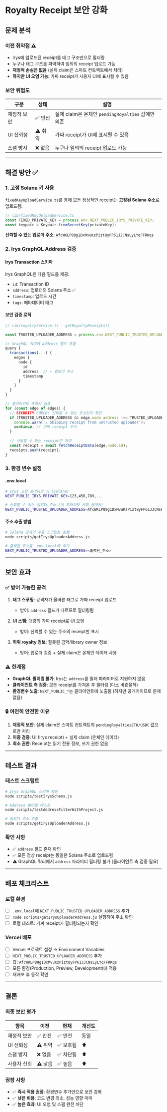# Royalty Receipt 보안 강화

## 문제 분석

### 이전 취약점 ⚠️
- Irys에 업로드된 receipt를 태그 구조만으로 필터링
- 누구나 태그 구조를 파악하여 임의의 receipt 업로드 가능
- **재정적 손실은 없음** (실제 claim은 스마트 컨트랙트에서 처리)
- **하지만 UI 오염 가능**: 가짜 receipt가 사용자 UI에 표시될 수 있음

### 보안 위험도
| 구분 | 상태 | 설명 |
|------|------|------|
| 재정적 보안 | ✅ 안전 | 실제 claim은 온체인 `pendingRoyalties` 값에만 의존 |
| UI 신뢰성 | ⚠️ 취약 | 가짜 receipt가 UI에 표시될 수 있음 |
| 스팸 방지 | ❌ 없음 | 누구나 임의의 receipt 업로드 가능 |

---

## 해결 방안 ✅

### 1. 고정 Solana 키 사용
`fixedKeyUploadService.ts`를 통해 모든 정상적인 receipt는 **고정된 Solana 주소**로 업로드됨:

```typescript
// lib/fixedKeyUploadService.ts
const FIXED_PRIVATE_KEY = process.env.NEXT_PUBLIC_IRYS_PRIVATE_KEY;
const keypair = Keypair.fromSecretKey(privateKey);
```

**신뢰할 수 있는 업로더 주소**: `AfcWKLP89g1DxMvuKzPizt8yFP61JJCNsLyLYqFFRKqs`

### 2. Irys GraphQL Address 검증

#### Irys Transaction 스키마
Irys GraphQL은 다음 필드를 제공:
- `id`: Transaction ID
- `address`: 업로더의 Solana 주소 ✅
- `timestamp`: 업로드 시간
- `tags`: 메타데이터 태그

#### 보안 검증 로직
```typescript
// lib/royaltyService.ts - getRoyaltyReceipts()

const TRUSTED_UPLOADER_ADDRESS = process.env.NEXT_PUBLIC_TRUSTED_UPLOADER_ADDRESS;

// GraphQL 쿼리에 address 필드 포함
query {
  transactions(...) {
    edges {
      node {
        id
        address  // ← 업로더 주소
        timestamp
      }
    }
  }
}

// 클라이언트 측에서 검증
for (const edge of edges) {
  // SECURITY CHECK: 신뢰할 수 있는 주소인지 확인
  if (TRUSTED_UPLOADER_ADDRESS && edge.node.address !== TRUSTED_UPLOADER_ADDRESS) {
    console.warn('⚠️ Skipping receipt from untrusted uploader');
    continue; // 가짜 receipt 무시
  }
  
  // 신뢰할 수 있는 receipt만 처리
  const receipt = await fetchReceiptData(edge.node.id);
  receipts.push(receipt);
}
```

### 3. 환경 변수 설정

#### .env.local
```bash
# Irys 고정 프라이빗 키 (Solana)
NEXT_PUBLIC_IRYS_PRIVATE_KEY=123,456,789,...

# 신뢰할 수 있는 업로더 주소 (위 프라이빗 키의 공개키)
NEXT_PUBLIC_TRUSTED_UPLOADER_ADDRESS=AfcWKLP89g1DxMvuKzPizt8yFP61JJCNsLyLYqFFRKqs
```

#### 주소 추출 방법
```bash
# Solana 공개키 추출 스크립트 실행
node scripts/getIrysUploaderAddress.js

# 출력된 주소를 .env.local에 추가
NEXT_PUBLIC_TRUSTED_UPLOADER_ADDRESS=<출력된_주소>
```

---

## 보안 효과

### ✅ 방어 가능한 공격
1. **태그 스푸핑**: 공격자가 올바른 태그로 가짜 receipt 업로드
   - 방어: `address` 필드가 다르므로 필터링됨
   
2. **UI 스팸**: 대량의 가짜 receipt로 UI 오염
   - 방어: 신뢰할 수 있는 주소의 receipt만 표시
   
3. **허위 royalty 정보**: 잘못된 금액/library owner 정보
   - 방어: 업로더 검증 + 실제 claim은 온체인 데이터 사용

### ⚠️ 한계점
- **GraphQL 필터링 불가**: Irys는 `address`를 필터 파라미터로 지원하지 않음
- **클라이언트 측 검증**: 모든 receipt를 가져온 후 필터링 (다소 비효율적)
- **환경변수 노출**: `NEXT_PUBLIC_*`는 클라이언트에 노출됨 (하지만 공개키이므로 문제없음)

### 🔒 여전히 안전한 이유
1. **재정적 보안**: 실제 claim은 스마트 컨트랙트의 `pendingRoyaltiesETH/USDC` 값으로만 처리
2. **이중 검증**: UI (Irys receipt) + 실제 claim (온체인 데이터)
3. **최소 권한**: Receipt는 읽기 전용 정보, 쓰기 권한 없음

---

## 테스트 결과

### 테스트 스크립트
```bash
# Irys GraphQL 스키마 확인
node scripts/testIrysSchema.js

# Address 필터링 테스트
node scripts/testAddressFilterWithProject.js

# 업로더 주소 추출
node scripts/getIrysUploaderAddress.js
```

### 확인 사항
- ✅ `address` 필드 존재 확인
- ✅ 모든 정상 receipt는 동일한 Solana 주소로 업로드됨
- ⚠️ GraphQL 쿼리에서 `address` 파라미터 필터링 불가 (클라이언트 측 검증 필요)

---

## 배포 체크리스트

### 로컬 환경
- [ ] `.env.local`에 `NEXT_PUBLIC_TRUSTED_UPLOADER_ADDRESS` 추가
- [ ] `node scripts/getIrysUploaderAddress.js` 실행하여 주소 확인
- [ ] 로컬 테스트: 가짜 receipt가 필터링되는지 확인

### Vercel 배포
- [ ] Vercel 프로젝트 설정 → Environment Variables
- [ ] `NEXT_PUBLIC_TRUSTED_UPLOADER_ADDRESS` 추가
- [ ] 값: `AfcWKLP89g1DxMvuKzPizt8yFP61JJCNsLyLYqFFRKqs`
- [ ] 모든 환경(Production, Preview, Development)에 적용
- [ ] 재배포 후 동작 확인

---

## 결론

### 최종 보안 평가
| 항목 | 이전 | 현재 | 개선도 |
|------|------|------|--------|
| 재정적 보안 | ✅ 안전 | ✅ 안전 | 동일 |
| UI 신뢰성 | ⚠️ 취약 | ✅ 보호됨 | ⬆️ |
| 스팸 방지 | ❌ 없음 | ✅ 차단됨 | ⬆️ |
| 사용자 신뢰 | ⚠️ 낮음 | ✅ 높음 | ⬆️ |

### 권장 사항
- ✅ **즉시 적용 권장**: 환경변수 추가만으로 보안 강화
- ✅ **낮은 비용**: 코드 변경 최소, 성능 영향 미미
- ✅ **높은 효과**: UI 오염 및 스팸 완전 차단

